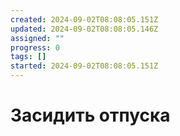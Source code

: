 ```yaml
---
created: 2024-09-02T08:08:05.151Z
updated: 2024-09-02T08:08:05.146Z
assigned: ""
progress: 0
tags: []
started: 2024-09-02T08:08:05.151Z
---
```


# Засидить отпуска
